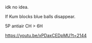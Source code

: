 idk no idea.

If Kum blocks blue balls disappear.

5P antiair CH > 6H

https://youtu.be/xPDaxCEDpMU?t=2144